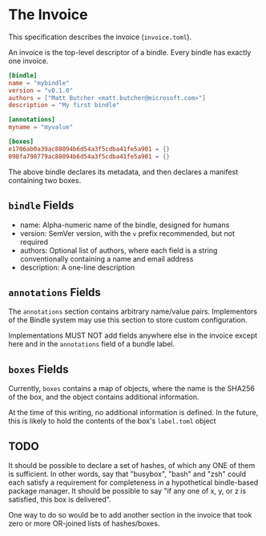 # The Invoice

This specification describes the invoice (`invoice.toml`).

An invoice is the top-level descriptor of a bindle. Every bindle has exactly one invoice.

```toml
[bindle]
name = "mybindle"
version = "v0.1.0"
authors = ["Matt Butcher <matt.butcher@microsoft.com>"]
description = "My first bindle"

[annotations]
myname = "myvalue"

[boxes]
e1706ab0a39ac88094b6d54a3f5cdba41fe5a901 = {}
098fa798779ac88094b6d54a3f5cdba41fe5a901 = {}
```

The above bindle declares its metadata, and then declares a manifest containing two boxes.

## `bindle` Fields

- name: Alpha-numeric name of the bindle, designed for humans
- version: SemVer version, with the `v` prefix recommended, but not required
- authors: Optional list of authors, where each field is a string conventionally containing a name and email address
- description: A one-line description

## `annotations` Fields

The `annotations` section contains arbitrary name/value pairs. Implementors of the Bindle
system may use this section to store custom configuration.

Implementations MUST NOT add fields anywhere else in the invoice except here and in the
`annotations` field of a bundle label.

## `boxes` Fields

Currently, `boxes` contains a map of objects, where the name is the SHA256 of the box, and
the object contains additional information.

At the time of this writing, no additional information is defined. In the future, this
is likely to hold the contents of the box's `label.toml` object

## TODO

It should be possible to declare a set of hashes, of which any ONE of them is sufficient.
In other words, say that "busybox", "bash" and "zsh" could each satisfy a requirement for
completeness in a hypothetical bindle-based package manager. It should be possible to say
"if any one of x, y, or z is satisfied, this box is delivered".

One way to do so would be to add another section in the invoice that took zero or more
OR-joined lists of hashes/boxes.